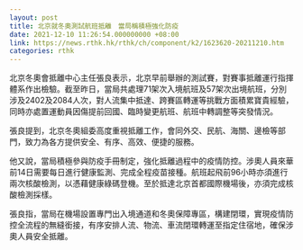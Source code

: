 ```yaml
---
layout: post
title: 北京就冬奧測試航班抵離　當局稱積極強化防疫
date: 2021-12-10 11:26:54.000000000 +08:00
link: https://news.rthk.hk/rthk/ch/component/k2/1623620-20211210.htm
categories: rthk
---
```


北京冬奧會抵離中心主任張良表示，北京早前舉辦的測試賽，對賽事抵離運行指揮體系作出檢驗。截至昨日，當局共處理71架次入境航班及57架次出境航班，分別涉及2402及2084人次，對人流集中抵達、跨賽區轉運等挑戰方面積累寶貴經驗，同時亦處置運動員因傷提前回國、臨時變更航班、航班中轉調整等突發情況。

張良提到，北京冬奧組委高度重視抵離工作，會同外交、民航、海關、邊檢等部門，致力為各方提供安全、有序、高效、便捷的服務。

他又說，當局積極參與防疫手冊制定，強化抵離過程中的疫情防控。涉奧人員來華前14日需要每日進行健康監測、完成全程疫苗接種。航班起飛前96小時亦須進行兩次核酸檢測，以憑藉健康綠碼登機。至於抵達北京首都國際機場後，亦須完成核酸檢測採樣。

張良指，當局在機場設置專門出入境通道和冬奧保障專區，構建閉環，實現疫情防控全流程的無縫銜接，有序安排人流、物流、車流閉環轉運至指定住宿地，確保涉奧人員安全抵離。
